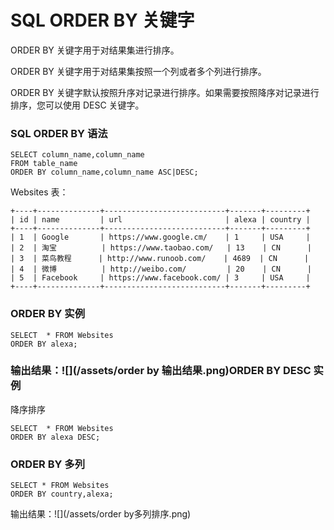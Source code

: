 # SQL ORDER BY 关键字

ORDER BY 关键字用于对结果集进行排序。

ORDER BY 关键字用于对结果集按照一个列或者多个列进行排序。

ORDER BY 关键字默认按照升序对记录进行排序。如果需要按照降序对记录进行排序，您可以使用 DESC 关键字。

### SQL ORDER BY 语法

```
SELECT column_name,column_name
FROM table_name
ORDER BY column_name,column_name ASC|DESC;
```

Websites 表：

```
+----+--------------+---------------------------+-------+---------+
| id | name         | url                       | alexa | country |
+----+--------------+---------------------------+-------+---------+
| 1  | Google       | https://www.google.cm/    | 1     | USA     |
| 2  | 淘宝          | https://www.taobao.com/   | 13    | CN      |
| 3  | 菜鸟教程      | http://www.runoob.com/    | 4689  | CN      |
| 4  | 微博          | http://weibo.com/         | 20    | CN      |
| 5  | Facebook     | https://www.facebook.com/ | 3     | USA     |
+----+--------------+---------------------------+-------+---------+
```

### ORDER BY 实例

```
SELECT  * FROM Websites
ORDER BY alexa;
```

### 输出结果：![](/assets/order by 输出结果.png)ORDER BY DESC 实例

降序排序

```
SELECT  * FROM Websites
ORDER BY alexa DESC;
```

### ORDER BY 多列

```
SELECT * FROM Websites
ORDER BY country,alexa;
```

输出结果：![](/assets/order by多列排序.png)



